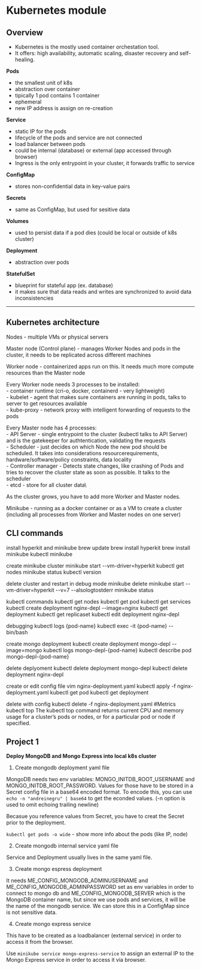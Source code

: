 # Kubernetes module

## Overview

- Kubernetes is the mostly used container orchestation tool.
- It offers: high availability, automatic scaling, disaster recovery and self-healing.

**Pods**

- the smallest unit of k8s
- abstraction over container 
- tipically 1 pod contains 1 container
- ephemeral 
- new IP address is assign on re-creation

**Service**

- static IP for the pods
- lifecycle of the pods and service are not connected
- load balancer between pods
- could be internal (database) or external (app accessed through browser)
- Ingress is the only entrypoint in your cluster, it forwards traffic to service

**ConfigMap**

- stores non-confidential data in key-value pairs

**Secrets**

- same as ConfigMap, but used for sesitive data

**Volumes**

- used to persist data if a pod dies (could be local or outside of k8s cluster)

**Deployment**

- abstraction over pods

**StatefulSet**

- blueprint for stateful app (ex. database)
- it makes sure that data reads and writes are synchronized to avoid data inconsistencies

---

## Kubernetes architecture

Nodes - multiple VMs or physical servers

Master node (Control plane) - manages Worker Nodes and pods in the cluster, it needs to be replicated across different machines

Worker node - containerized apps run on this. It needs much more compute resources than the Master node

Every Worker node needs 3 processes to be installed:\
    - container runtime (cri-o, docker, containerd - very lightweight)\
    - kubelet - agent that makes sure containers are running in pods, talks to server to get resources available\
    - kube-proxy - network proxy with intelligent forwarding of requests to the pods

Every Master node has 4 processes:\
    - API Server - single entrypoint to the cluster (kubectl talks to API Server) and is the gatekeeper for authtentication, validating the requests\
    - Scheduler - just decides on which Node the new pod should be scheduled. It takes into considerations resourcerequirements, hardware/software/policy constraints, data locality\
    - Controller manager - Detects state changes, like crashing of Pods and tries to recover the cluster state as soon as possible. It talks to the scheduler\
    - etcd - store for all cluster data\

As the cluster grows, you have to add more Worker and Master nodes.

Minikube - running as a docker container or as a VM to create a cluster (including all processes from Worker and Master nodes on one server)

## CLI commands

install hyperkit and minikube
brew update
brew install hyperkit
brew install minikube
kubectl
minikube

create minikube cluster
minikube start --vm-driver=hyperkit
kubectl get nodes
minikube status
kubectl version

delete cluster and restart in debug mode
minikube delete
minikube start --vm-driver=hyperkit --v=7 --alsologtostderr
minikube status

kubectl commands
kubectl get nodes
kubectl get pod
kubectl get services
kubectl create deployment nginx-depl --image=nginx
kubectl get deployment
kubectl get replicaset
kubectl edit deployment nginx-depl

debugging
kubectl logs {pod-name}
kubectl exec -it {pod-name} -- bin/bash

create mongo deployment
kubectl create deployment mongo-depl --image=mongo
kubectl logs mongo-depl-{pod-name}
kubectl describe pod mongo-depl-{pod-name}

delete deplyoment
kubectl delete deployment mongo-depl
kubectl delete deployment nginx-depl

create or edit config file
vim nginx-deployment.yaml
kubectl apply -f nginx-deployment.yaml
kubectl get pod
kubectl get deployment

delete with config
kubectl delete -f nginx-deployment.yaml
#Metrics
kubectl top The kubectl top command returns current CPU and memory usage for a cluster’s pods or nodes, or for a particular pod or node if specified.

## Project 1

**Deploy MongoDB and Mongo Express into local k8s cluster**

1. Create mongodb deployment yaml file

MongoDB needs two env variables: MONGO_INITDB_ROOT_USERNAME and MONGO_INITDB_ROOT_PASSWORD. Values for those have to be stored in a Secret config file in a base64 encoded format. To encode this, you can use `echo -n "andreinegru" | base64` to get the econded values. (-n option is used to omit echoing trailing newline)

Becasue you reference values from Secret, you have to creat the Secret prior to the deployment. 

`kubectl get pods -o wide` - show more info about the pods (like IP, node)

2. Create mongodb internal service yaml file

Service and Deployment usually lives in the same yaml file.

3. Create mongo espress deployment 

It needs ME_CONFIG_MONGODB_ADMINUSERNAME and ME_CONFIG_MONGODB_ADMINPASSWORD set as env variables in order to connect to mongo db and ME_CONFIG_MONGODB_SERVER which is the MongoDB container name, but since we use pods and services, it will be the name of the mongodb service. We can store this in a ConfigMap since is not sensitive data.

4. Create mongo express service 

This have to be created as a loadbalancer (external service) in order to access it from the browser.

Use `minikube service mongo-express-service` to assign an external IP to the Mongo Express service in order to access it via browser.





